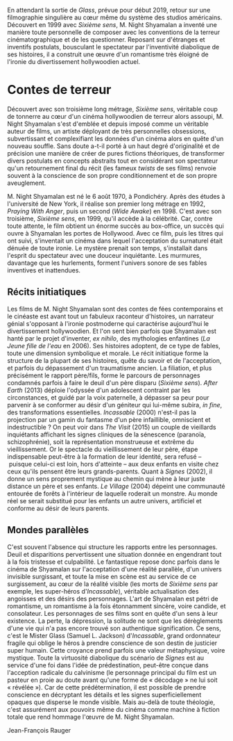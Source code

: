 En attendant la sortie de *Glass*, prévue pour début 2019, retour sur une filmographie singulière au cœur même du système des studios américains. Découvert en 1999 avec *Sixième sens*, M. Night Shyamalan a inventé une manière toute personnelle de composer avec les conventions de la terreur cinématographique et de les questionner. Reposant sur d'étranges et inventifs postulats, bousculant le spectateur par l'inventivité diabolique de ses histoires, il a construit une œuvre d'un romantisme très éloigné de l'ironie du divertissement hollywoodien actuel.

# Contes de terreur

Découvert avec son troisième long métrage, *Sixième sens*, véritable coup de tonnerre au cœur d'un cinéma hollywoodien de terreur alors assoupi, M. Night Shyamalan s'est d'emblée et depuis imposé comme un véritable auteur de films, un artiste déployant de très personnelles obsessions, subvertissant et complexifiant les données d'un cinéma alors en quête d'un nouveau souffle. Sans doute a-t-il porté à un haut degré d'originalité et de précision une manière de créer de pures fictions théoriques, de transformer divers postulats en concepts abstraits tout en considérant son spectateur qu'un retournement final du récit (les fameux <em>twists</em> de ses films) renvoie souvent à la conscience de son propre conditionnement et de son propre aveuglement.

M. Night Shyamalan est né le 6 août 1970, à Pondichéry. Après des études à l'université de New York, il réalise son premier long métrage en 1992, *Praying With Anger*, puis un second (*Wide Awake*) en 1998. C'est avec son troisième, *Sixième sens*, en 1999, qu'il accède à la célébrité. Car, contre toute attente, le film obtient un énorme succès au box-office, un succès qui ouvre à Shyamalan les portes de Hollywood. Avec ce film, puis les titres qui ont suivi, s'inventait un cinéma dans lequel l'acceptation du surnaturel était dénuée de toute ironie. Le mystère prenait son temps, s'installait dans l'esprit du spectateur avec une douceur inquiétante. Les murmures, davantage que les hurlements, forment l'univers sonore de ses fables inventives et inattendues.

## Récits initiatiques

Les films de M. Night Shyamalan sont des contes de fées contemporains et le cinéaste est avant tout un fabuleux raconteur d'histoires, un narrateur génial s'opposant à l'ironie postmoderne qui caractérise aujourd'hui le divertissement hollywoodien. Et l'on sent bien parfois que Shyamalan est hanté par le projet d'inventer, <em>ex nihilo</em>, des mythologies enfantines (*La Jeune fille de l'eau* en 2006). Ses histoires adoptent, de ce type de fables, toute une dimension symbolique et morale. Le récit initiatique forme la structure de la plupart de ses histoires, quête du savoir et de l'acceptation, et parfois du dépassement d'un traumatisme ancien. La filiation, et plus précisément le rapport père/fils, forme le parcours de personnages condamnés parfois à faire le deuil d'un père disparu (*Sixième sens*). *After Earth* (2013) déploie l'odyssée d'un adolescent contraint par les circonstances, et guidé par la voix paternelle, à dépasser sa peur pour parvenir à se conformer au désir d'un géniteur qui lui-même subira, <em>in fine</em>, des transformations essentielles. *Incassable* (2000) n'est-il pas la projection par un gamin du fantasme d'un père infaillible, omniscient et indestructible&nbsp;? On peut voir dans *The Visit* (2015) un couple de vieillards inquiétants affichant les signes cliniques de la sénescence (paranoïa, schizophrénie), soit la représentation monstrueuse et extrême du vieillissement. Or le spectacle du vieillissement de leur père, étape indispensable peut-être à la formation de leur identité, sera refusé&nbsp;–&nbsp;puisque celui-ci est loin, hors d'atteinte&nbsp;–&nbsp;aux deux enfants en visite chez ceux qu'ils pensent être leurs grands-parents. Quant à *Signes* (2002), il donne un sens proprement mystique au chemin qui mène à leur juste distance un père et ses enfants. *Le Village* (2004) dépeint une communauté entourée de forêts à l'intérieur de laquelle roderait un monstre. Au monde réel se serait substitué pour les enfants un autre univers, artificiel et conforme au désir de leurs parents.

## Mondes parallèles

C'est souvent l'absence qui structure les rapports entre les personnages. Deuil et disparitions pervertissent une situation donnée en engendrant tout à la fois tristesse et culpabilité. Le fantastique repose donc parfois dans le cinéma de Shyamalan sur l'acceptation d'une réalité parallèle, d'un univers invisible surgissant, et toute la mise en scène est au service de ce surgissement, au cœur de la réalité visible (les morts de *Sixième sens* par exemple, les super-héros d'*Incassable*), véritable actualisation des angoisses et des désirs des personnages. L'art de Shyamalan est pétri de romantisme, un romantisme à la fois étonnamment sincère, voire candide, et consolateur. Les personnages de ses films sont en quête d'un sens à leur existence. La perte, la dépression, la solitude ne sont que les dérèglements d'une vie qui n'a pas encore trouvé son authentique signification. Ce sens, c'est le Mister Glass (Samuel L. Jackson) d'*Incassable*, grand ordonnateur fragile qui oblige le héros à prendre conscience de son destin de justicier super humain. Cette croyance prend parfois une valeur métaphysique, voire mystique. Toute la virtuosité diabolique du scénario de *Signes* est au service d'une foi dans l'idée de prédestination, peut-être conçue dans l'acception radicale du calvinisme (le personnage principal du film est un pasteur en proie au doute avant qu'une forme de «&nbsp;décodage&nbsp;» ne lui soit «&nbsp;révélée&nbsp;»). Car de cette prédétermination, il est possible de prendre conscience en décryptant les détails et les signes superficiellement opaques que disperse le monde visible. Mais au-delà de toute théologie, c'est assurément aux pouvoirs même du cinéma comme machine à fiction totale que rend hommage l'œuvre de M. Night Shyamalan.

Jean-François Rauger
